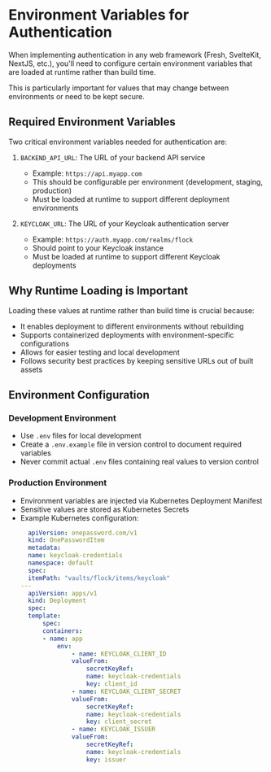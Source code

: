 # Environment Variables for Authentication

When implementing authentication in any web framework (Fresh, SvelteKit, NextJS, etc.),
you'll need to configure certain environment variables that are loaded at runtime rather than build time.

This is particularly important for values that may change between environments or need to be kept secure.

## Required Environment Variables

Two critical environment variables needed for authentication are:

1. `BACKEND_API_URL`: The URL of your backend API service
   - Example: `https://api.myapp.com`
   - This should be configurable per environment (development, staging, production)
   - Must be loaded at runtime to support different deployment environments

2. `KEYCLOAK_URL`: The URL of your Keycloak authentication server
   - Example: `https://auth.myapp.com/realms/flock`
   - Should point to your Keycloak instance
   - Must be loaded at runtime to support different Keycloak deployments

## Why Runtime Loading is Important

Loading these values at runtime rather than build time is crucial because:

- It enables deployment to different environments without rebuilding
- Supports containerized deployments with environment-specific configurations
- Allows for easier testing and local development
- Follows security best practices by keeping sensitive URLs out of built assets

## Environment Configuration

### Development Environment
- Use `.env` files for local development
- Create a `.env.example` file in version control to document required variables
- Never commit actual `.env` files containing real values to version control

### Production Environment
- Environment variables are injected via Kubernetes Deployment Manifest
- Sensitive values are stored as Kubernetes Secrets
- Example Kubernetes configuration:
  ```yaml
    apiVersion: onepassword.com/v1
    kind: OnePasswordItem
    metadata:
    name: keycloak-credentials
    namespace: default
    spec:
    itemPath: "vaults/flock/items/keycloak"
  ---
    apiVersion: apps/v1
    kind: Deployment
    spec:
    template:
        spec:
        containers:
        - name: app
            env:
                - name: KEYCLOAK_CLIENT_ID
                valueFrom:
                    secretKeyRef:
                    name: keycloak-credentials
                    key: client_id
                - name: KEYCLOAK_CLIENT_SECRET
                valueFrom:
                    secretKeyRef:
                    name: keycloak-credentials
                    key: client_secret
                - name: KEYCLOAK_ISSUER
                valueFrom:
                    secretKeyRef:
                    name: keycloak-credentials
                    key: issuer
  ```
